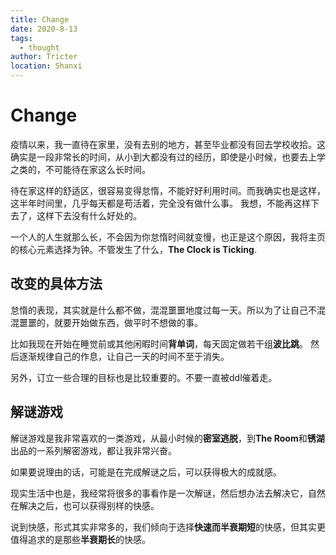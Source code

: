 ```yaml
---
title: Change
date: 2020-8-13
tags: 
  - thought
author: Tricter
location: Shanxi
---
```


# Change

疫情以来，我一直待在家里，没有去别的地方，甚至毕业都没有回去学校收拾。这确实是一段非常长的时间，从小到大都没有过的经历，即使是小时候，也要去上学之类的，不可能待在家这么长时间。

待在家这样的舒适区，很容易变得怠惰，不能好好利用时间。而我确实也是这样，这半年时间里，几乎每天都是苟活着，完全没有做什么事。
我想，不能再这样下去了，这样下去没有什么好处的。

一个人的人生就那么长，不会因为你怠惰时间就变慢，也正是这个原因，我将主页的核心元素选择为钟。不管发生了什么，**The Clock is Ticking**.

## 改变的具体方法

怠惰的表现，其实就是什么都不做，混混噩噩地度过每一天。所以为了让自己不混混噩噩的，就要开始做东西，做平时不想做的事。

比如我现在开始在睡觉前或其他闲暇时间**背单词**，每天固定做若干组**波比跳**。
然后逐渐规律自己的作息，让自己一天的时间不至于消失。

另外，订立一些合理的目标也是比较重要的。不要一直被ddl催着走。

## 解谜游戏

解谜游戏是我非常喜欢的一类游戏，从最小时候的**密室逃脱**，到**The Room**和**锈湖**出品的一系列解密游戏，都让我非常兴奋。

如果要说理由的话，可能是在完成解谜之后，可以获得极大的成就感。

现实生活中也是，我经常将很多的事看作是一次解谜，然后想办法去解决它，自然在解决之后，也可以获得别样的快感。

说到快感，形式其实非常多的，我们倾向于选择**快速而半衰期短**的快感，但其实更值得追求的是那些**半衰期长**的快感。